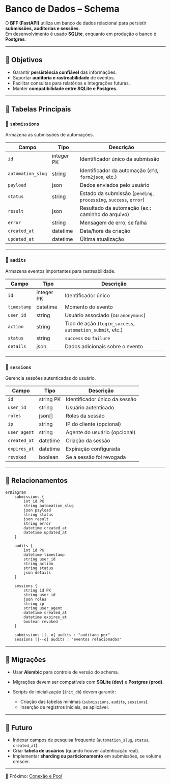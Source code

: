 # Banco de Dados – Schema

O **BFF (FastAPI)** utiliza um banco de dados relacional para persistir **submissões, auditorias e sessões**.  
Em desenvolvimento é usado **SQLite**, enquanto em produção o banco é **Postgres**.

---

## 🎯 Objetivos

- Garantir **persistência confiável** das informações.  
- Suportar **auditoria e rastreabilidade** de eventos.  
- Facilitar consultas para relatórios e integrações futuras.  
- Manter **compatibilidade entre SQLite e Postgres**.  

---

## 📂 Tabelas Principais

### 🔹 `submissions`
Armazena as submissões de automações.

| Campo          | Tipo       | Descrição |
|----------------|-----------|-----------|
| `id`           | integer PK | Identificador único da submissão |
| `automation_slug` | string  | Identificador da automação (`dfd`, `form2json`, etc.) |
| `payload`      | json      | Dados enviados pelo usuário |
| `status`       | string    | Estado da submissão (`pending`, `processing`, `success`, `error`) |
| `result`       | json      | Resultado da automação (ex.: caminho do arquivo) |
| `error`        | string    | Mensagem de erro, se falha |
| `created_at`   | datetime  | Data/hora da criação |
| `updated_at`   | datetime  | Última atualização |

---

### 🔹 `audits`
Armazena eventos importantes para rastreabilidade.

| Campo        | Tipo       | Descrição |
|--------------|-----------|-----------|
| `id`         | integer PK | Identificador único |
| `timestamp`  | datetime   | Momento do evento |
| `user_id`    | string     | Usuário associado (ou `anonymous`) |
| `action`     | string     | Tipo de ação (`login_success`, `automation_submit`, etc.) |
| `status`     | string     | `success` ou `failure` |
| `details`    | json       | Dados adicionais sobre o evento |

---

### 🔹 `sessions`
Gerencia sessões autenticadas do usuário.

| Campo        | Tipo       | Descrição |
|--------------|-----------|-----------|
| `id`         | string PK | Identificador único da sessão |
| `user_id`    | string    | Usuário autenticado |
| `roles`      | json[]    | Roles da sessão |
| `ip`         | string    | IP do cliente (opcional) |
| `user_agent` | string    | Agente do usuário (opcional) |
| `created_at` | datetime  | Criação da sessão |
| `expires_at` | datetime  | Expiração configurada |
| `revoked`    | boolean   | Se a sessão foi revogada |

---

## 🔄 Relacionamentos

```mermaid
erDiagram
    submissions {
        int id PK
        string automation_slug
        json payload
        string status
        json result
        string error
        datetime created_at
        datetime updated_at
    }

    audits {
        int id PK
        datetime timestamp
        string user_id
        string action
        string status
        json details
    }

    sessions {
        string id PK
        string user_id
        json roles
        string ip
        string user_agent
        datetime created_at
        datetime expires_at
        boolean revoked
    }

    submissions ||--o{ audits : "auditado por"
    sessions ||--o{ audits : "eventos relacionados"
````

---

## 📌 Migrações

* Usar **Alembic** para controle de versão do schema.
* Migrações devem ser compatíveis com **SQLite (dev)** e **Postgres (prod)**.
* Scripts de inicialização (`init_db`) devem garantir:

  * Criação das tabelas mínimas (`submissions`, `audits`, `sessions`).
  * Inserção de registros iniciais, se aplicável.

---

## 🚀 Futuro

* Indexar campos de pesquisa frequente (`automation_slug`, `status`, `created_at`).
* Criar **tabela de usuários** (quando houver autenticação real).
* Implementar **sharding ou particionamento** em submissões, se volume crescer.

---

📖 Próximo: [Conexão e Pool](conexao-e-pool.md)
